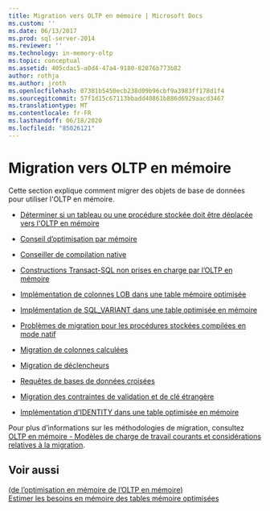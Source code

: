 ```yaml
---
title: Migration vers OLTP en mémoire | Microsoft Docs
ms.custom: ''
ms.date: 06/13/2017
ms.prod: sql-server-2014
ms.reviewer: ''
ms.technology: in-memory-oltp
ms.topic: conceptual
ms.assetid: 405cdac5-a0d4-47a4-9180-82876b773b82
author: rothja
ms.author: jroth
ms.openlocfilehash: 07381b5450ecb238d09b96cbf9a3983ff178d1f4
ms.sourcegitcommit: 57f1d15c67113bbadd40861b886d6929aacd3467
ms.translationtype: MT
ms.contentlocale: fr-FR
ms.lasthandoff: 06/18/2020
ms.locfileid: "85026121"
---
```

# <a name="migrating-to-in-memory-oltp"></a>Migration vers OLTP en mémoire
  Cette section explique comment migrer des objets de base de données pour utiliser l'OLTP en mémoire.  
  
-   [Déterminer si un tableau ou une procédure stockée doit être déplacée vers l'OLTP en mémoire](determining-if-a-table-or-stored-procedure-should-be-ported-to-in-memory-oltp.md)  
  
-   [Conseil d’optimisation par mémoire](memory-optimization-advisor.md)  
  
-   [Conseiller de compilation native](native-compilation-advisor.md)  
  
-   [Constructions Transact-SQL non prises en charge par l’OLTP en mémoire](transact-sql-constructs-not-supported-by-in-memory-oltp.md)  
  
-   [Implémentation de colonnes LOB dans une table mémoire optimisée](../../database-engine/implementing-lob-columns-in-a-memory-optimized-table.md)  
  
-   [Implémentation de SQL_VARIANT dans une table optimisée en mémoire](implementing-sql-variant-in-a-memory-optimized-table.md)  
  
-   [Problèmes de migration pour les procédures stockées compilées en mode natif](migration-issues-for-natively-compiled-stored-procedures.md)  
  
-   [Migration de colonnes calculées](migrating-computed-columns.md)  
  
-   [Migration de déclencheurs](migrating-triggers.md)  
  
-   [Requêtes de bases de données croisées](cross-database-queries.md)  
  
-   [Migration des contraintes de validation et de clé étrangère](../../database-engine/migrating-check-and-foreign-key-constraints.md)  
  
-   [Implémentation d'IDENTITY dans une table optimisée en mémoire](implementing-identity-in-a-memory-optimized-table.md)  
  
 Pour plus d’informations sur les méthodologies de migration, consultez [OLTP en mémoire - Modèles de charge de travail courants et considérations relatives à la migration](https://msdn.microsoft.com/library/dn673538.aspx).  
  
## <a name="see-also"></a>Voir aussi  
 [&#40;de l’optimisation en mémoire de l’OLTP en mémoire&#41;](in-memory-oltp-in-memory-optimization.md)   
 [Estimer les besoins en mémoire des tables mémoire optimisées](memory-optimized-tables.md)  
  
  
